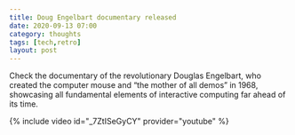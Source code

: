 ```yaml
---
title: Doug Engelbart documentary released
date: 2020-09-13 07:00
category: thoughts 
tags: [tech,retro] 
layout: post
---
```


Check the documentary of the revolutionary Douglas Engelbart, who created the computer mouse and “the mother of all demos” in 1968, showcasing all fundamental elements of interactive computing far ahead of its time.

{% include video id="_7ZtISeGyCY" provider="youtube" %}
